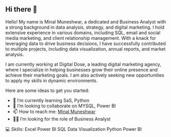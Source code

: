 ## Hi there 👋

Hello! My name is Minal Muneshwar, a dedicated and  Business Analyst with a strong background in data analysis, strategy, and digital marketing. I hold extensive experience in various domains, including SQL, email and social media marketing, and client relationship management. With a knack for leveraging data to drive business decisions, I have successfully contributed to multiple projects, including data visualization, annual reports, and market analysis.

I am currently working at Digital Dose, a leading digital marketing agency, where I specialize in helping businesses grow their online presence and achieve their marketing goals. I am also actively seeking new opportunities to apply my skills in dynamic environments.

Here are some ideas to get you started: 
- 🌱 I’m currently learning SaS, Python
- 👯 I’m looking to collaborate on MYSQL, Power BI
- 📫 How to reach me: [Minal Muneshwar](https://www.linkedin.com/in/minal-muneshwar-66b39721a/)
- 👨‍💻 I’m looking for the role of Business Analyst

💻 Skills:
Excel
Power BI
SQL
Data Visualization
Python
Power BI
